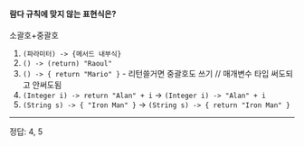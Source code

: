 #### 람다 규칙에 맞지 않는 표현식은?
 소괄호+중괄호
1. `(파라미터) -> {메서드 내부식}`
2. `() -> (return) "Raoul"`
3. `() -> { return "Mario" }` - 리턴쓸거면 중괄호도 쓰기
 // 매개변수 타입 써도되고 안써도됨
4. `(Integer i) -> return "Alan" + i`
-> `(Integer i) -> "Alan" + i`
5. `(String s) -> { "Iron Man" }`
-> `(String s) -> { return "Iron Man" }`
---
정답: 4, 5